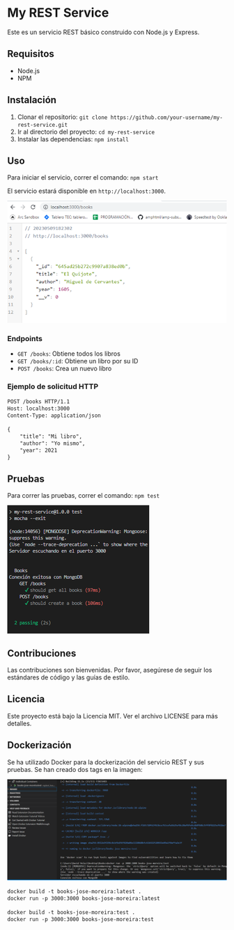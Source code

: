 # My REST Service

Este es un servicio REST básico construido con Node.js y Express.

## Requisitos

- Node.js
- NPM

## Instalación

1. Clonar el repositorio: `git clone https://github.com/your-username/my-rest-service.git`
2. Ir al directorio del proyecto: `cd my-rest-service`
3. Instalar las dependencias: `npm install`

## Uso

Para iniciar el servicio, correr el comando: `npm start`

El servicio estará disponible en `http://localhost:3000`.

<img src="./img/corriendo.png" alt="Docker">

### Endpoints

- `GET /books`: Obtiene todos los libros
- `GET /books/:id`: Obtiene un libro por su ID
- `POST /books`: Crea un nuevo libro

### Ejemplo de solicitud HTTP

```
POST /books HTTP/1.1
Host: localhost:3000
Content-Type: application/json

{
    "title": "Mi libro",
    "author": "Yo mismo",
    "year": 2021
}
```

## Pruebas

Para correr las pruebas, correr el comando: `npm test`

<img src="./img/pruebas.png" alt="pruebas">

## Contribuciones

Las contribuciones son bienvenidas. Por favor, asegúrese de seguir los estándares de código y las guías de estilo.

## Licencia

Este proyecto está bajo la Licencia MIT. Ver el archivo LICENSE para más detalles.

## Dockerización

Se ha utilizado Docker para la dockerización del servicio REST y sus pruebas. Se han creado dos tags en la imagen:

<img src="./img/docker.png" alt="Docker">

```
docker build -t books-jose-moreira:latest .
docker run -p 3000:3000 books-jose-moreira:latest

docker build -t books-jose-moreira:test .
docker run -p 3000:3000 books-jose-moreira:test
```
